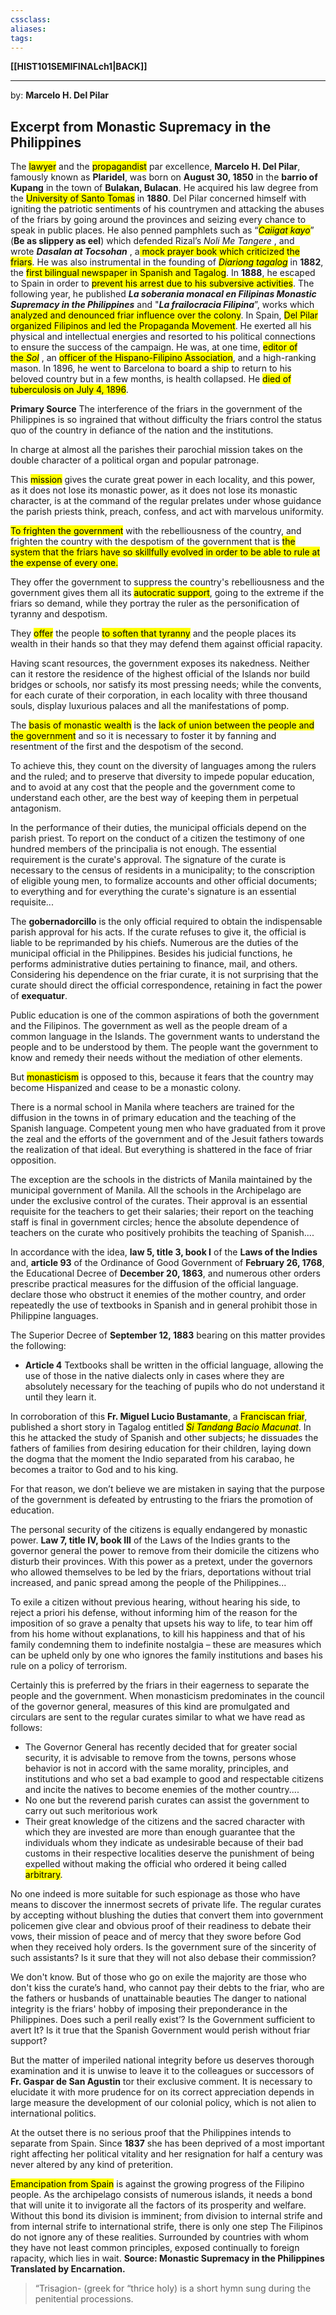 ```yaml
---
cssclass:
aliases:
tags:
---
```

**[[HIST101SEMIFINALch1|BACK]]**

---
by: **Marcelo H. Del Pilar**
## Excerpt from Monastic Supremacy in the Philippines
The <mark class="hltr-lightgreen">lawyer</mark> and the <mark class="hltr-lightgreen">propagandist</mark> par excellence, **Marcelo H. Del Pilar**, famously known as **Plaridel**, was born on **August 30, 1850** in the **barrio of Kupang** in the town of **Bulakan, Bulacan**. He acquired his law degree from the <mark class="hltr-lightgreen">University of Santo Tomas</mark> in **1880**. Del Pilar concerned himself with igniting the patriotic sentiments of his countrymen and attacking the abuses of the friars by going around the provinces and seizing every chance to speak in public places. He also penned pamphlets such as “*<mark class="hltr-lightgreen">Caiigat kayo</mark>*” (**Be as slippery as eel**) which defended Rizal’s _Noli Me Tangere_ , and wrote _**Dasalan at Tocsohan**_ , a<mark class="hltr-lightgreen"> mock prayer book which criticized the friars</mark>. He was also instrumental in the founding of _<mark class="hltr-lightgreen">Diariong tagalog</mark>_ in **1882**, the <mark class="hltr-lightgreen">first bilingual newspaper in Spanish and Tagalog</mark>. In **1888**, he escaped to Spain in order to <mark class="hltr-lightgreen">prevent his arrest due to his subversive activities</mark>. The following year, he published _**La soberania monacal en Filipinas Monastic Supremacy in the Philippines**_ and "***La frailocracia Filipina***”, works which <mark class="hltr-lightgreen">analyzed and denounced friar influence over the colony</mark>. In Spain, <mark class="hltr-lightblue">Del Pilar organized Filipinos and led the Propaganda Movement</mark>. He exerted all his physical and intellectual energies and resorted to his political connections to ensure the success of the campaign. He was, at one time, <mark class="hltr-lightgreen">editor of the _Sol_</mark> , an <mark class="hltr-lightgreen">officer of the Hispano-Filipino Association</mark>, and a high-ranking mason. In 1896, he went to Barcelona to board a ship to return to his beloved country but in a few months, is health collapsed. He <mark class="hltr-lightred">died of tuberculosis on July 4, 1896</mark>.

**Primary Source**
The interference of the friars in the government of the Philippines is so ingrained that without difficulty the friars control the status quo of the country in defiance of the nation and the institutions.

In charge at almost all the parishes their parochial mission takes on the double character of a political organ and popular patronage.

This <mark class="hltr-lightgreen">mission</mark> gives the curate great power in each locality, and this power, as it does not lose its monastic power, as it does not lose its monastic character, is at the command of the regular prelates under whose guidance the parish priests think, preach, confess, and act with marvelous uniformity.

<mark class="hltr-lightgreen">To frighten the government</mark> with the rebelliousness of the country, and frighten the country with the despotism of the government that is <mark class="hltr-lightgreen">the system that the friars have so skillfully evolved in order to be able to rule at the expense of every one.</mark>

They offer the government to suppress the country's rebelliousness and the government gives them all its <mark class="hltr-lightgreen">autocratic support</mark>, going to the extreme if the friars so demand, while they portray the ruler as the personification of tyranny and despotism.

They <mark class="hltr-lightgreen">offer</mark> the people <mark class="hltr-lightgreen">to soften that tyranny</mark> and the people places its wealth in their hands so that
they may defend them against official rapacity.

Having scant resources, the government exposes its nakedness. Neither can it restore the residence of the highest official of the Islands nor build bridges or schools, nor satisfy its most pressing needs; while the convents, for each curate of their corporation, in each locality with three thousand souls, display luxurious palaces and all the manifestations of pomp.

The <mark class="hltr-lightgreen">basis of monastic wealth</mark> is the <mark class="hltr-lightgreen">lack of union between the people and the government</mark> and so it is necessary to foster it by fanning and resentment of the first and the despotism of the second.

To achieve this, they count on the diversity of languages among the rulers and the ruled; and to preserve that diversity to impede popular education, and to avoid at any cost that the people and the government come to understand each other, are the best way of keeping them in perpetual antagonism.

In the performance of their duties, the municipal officials depend on the parish priest.
To report on the conduct of a citizen the testimony of one hundred members of the principalia is not enough. The essential requirement is the curate's approval. The signature of the curate is necessary to the census of residents in a municipality; to the conscription of eligible young men, to formalize accounts and other official documents; to everything and for everything the curate's signature is an essential requisite...

The **gobernadorcillo** is the only official required to obtain the indispensable parish approval for his acts. If the curate refuses to give it, the official is liable to be reprimanded by his chiefs.
Numerous are the duties of the municipal official in the Philippines. Besides his judicial functions, he performs administrative duties pertaining to finance, mail, and others. Considering his dependence on the friar curate, it is not surprising that the curate should direct the official correspondence, retaining in fact the power of **exequatur**.

Public education is one of the common aspirations of both the government and the Filipinos. The government as well as the people dream of a common language in the Islands. The government wants to understand the people and to be understood by them. The people want the government to know and remedy their needs without the mediation of other elements.

But <mark class="hltr-lightgreen">monasticism</mark> is opposed to this, because it fears that the country may become Hispanized and
cease to be a monastic colony.

There is a normal school in Manila where teachers are trained for the diffusion in the towns in of primary education and the teaching of the Spanish language. Competent young men who have graduated from it prove the zeal and the efforts of the government and of the Jesuit fathers towards the realization of that ideal. But everything is shattered in the face of friar opposition.

The exception are the schools in the districts of Manila maintained by the municipal government of Manila. All the schools in the Archipelago are under the exclusive control of the curates. Their approval is an essential requisite for the teachers to get their salaries; their report on the teaching staff is final in government circles; hence the absolute dependence of teachers on the curate who positively prohibits the teaching of Spanish....

In accordance with the idea, **law 5, title 3, book I** of the **Laws of the Indies** and, **article 93** of the Ordinance of Good Government of **February 26, 1768**, the Educational Decree of **December 20, 1863**, and numerous other orders prescribe practical measures for the diffusion of the official language. declare those who obstruct it enemies of the mother country, and order repeatedly the use of textbooks in Spanish and in general prohibit those in Philippine languages.

The Superior Decree of **September 12,  1883** bearing on this matter provides the following:
- **Article 4** Textbooks shall be written in the official language, allowing the use of those in the native dialects only in cases where they are absolutely necessary for the teaching of pupils who do not understand it until they learn it.

In corroboration of this **Fr. Miguel Lucio Bustamante**, a <mark class="hltr-lightgreen">Franciscan friar</mark>, published a short story in Tagalog entitled *<mark class="hltr-lightgreen">Si Tandang Bacio Macunat</mark>*. In this he attacked the study of Spanish and other subjects; he dissuades the fathers of families from desiring education for their children, laying down the dogma that the moment the Indio separated from his carabao, he becomes a traitor to God and to his king.

For that reason, we don’t believe we are mistaken in saying that the purpose of the government is defeated by entrusting to the friars the promotion of education.

The personal security of the citizens is equally endangered by monastic power. **Law 7, title IV, book III** of the Laws of the Indies grants to the governor general the power to remove from their domicile the citizens who disturb their provinces. With this power as a pretext, under the governors who allowed themselves to be led by the friars, deportations without trial increased, and panic spread among the people of the Philippines...

To exile a citizen without previous hearing, without hearing his side, to reject a priori his defense, without informing him of the reason for the imposition of so grave a penalty that upsets his way to life, to tear him off from his home without explanations, to kill his happiness and that of his family condemning them to indefinite nostalgia – these are measures which can be upheld only by one who ignores the family institutions and bases his rule on a policy of terrorism.

Certainly this is preferred by the friars in their eagerness to separate the people and the government. When monasticism predominates in the council of the governor general, measures of this kind are promulgated and circulars are sent to the regular curates similar to what we have read as follows:
- The Governor General has recently decided that for greater social security, it is advisable to remove from the towns, persons whose behavior is not in accord with the same morality, principles, and institutions and who set a bad example to good and respectable citizens and incite the natives to become enemies of the mother country....
- No one but the reverend parish curates can assist the government to carry out such meritorious work
- Their great knowledge of the citizens and the sacred character with which they are invested are more than enough guarantee that the individuals whom they indicate as undesirable because of their bad customs in their respective localities deserve the punishment of being expelled without making the official who ordered it being called <mark class="hltr-lightgreen">arbitrary</mark>. 

No one indeed is more suitable for such espionage as those who have means to discover the innermost secrets of private life. The regular curates by accepting without blushing the duties that convert them into government policemen give clear and obvious proof of their readiness to debate their vows, their mission of peace and of mercy that they swore before God when they received holy orders. Is the government sure of the sincerity of such assistants? ls it sure that they will not also debase their commission?

We don't know. But of those who go on exile the majority are those who don't kiss the curate’s hand, who cannot pay their debts to the friar, who are the fathers or husbands of unattainable beauties The danger to national integrity is the friars' hobby of imposing their preponderance in the Philippines. Does such a peril really exist’? Is the Government sufficient to avert It? Is it true that the Spanish Government would perish without friar support?

But the matter of imperiled national integrity before us deserves thorough examination and it is unwise to leave it to the colleagues or successors of **Fr. Gaspar de San Agustin** tor their exclusive comment. It is necessary to elucidate it with more prudence for on its correct appreciation depends in large measure the development of our colonial policy, which is not alien to international politics.

At the outset there is no serious proof that the Philippines intends to separate from Spain. Since **1837** she has been deprived of a most important right affecting her political vitality and her resignation for half a century was never altered by any kind of preterition.

<mark class="hltr-lightgreen">Emancipation from Spain</mark> is against the growing progress of the Filipino people. As the archipelago consists of numerous islands, it needs a bond that will unite it to invigorate all the factors of its prosperity and welfare. Without this bond its division is imminent; from division to internal strife and from internal strife to international strife, there is only one step The Filipinos do not ignore any of these realities. Surrounded by countries with whom they have not least common principles, exposed continually to foreign rapacity, which lies in wait.
**Source: Monastic Supremacy in the Philippines Translated by Encarnation.**

> “Trisagion- (greek for “thrice holy) is a short hymn sung during the penitential processions.